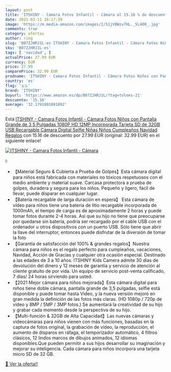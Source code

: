 ```yaml
---
layout: post
title: 'ITSHINY - Camara Fotos Infantil - Cámara al 15.16 % de descuento'
date: 2021-03-11 16:17:39
image: 'https://m.media-amazon.com/images/I/51jV8Wzv7HL._SL400_.jpg'
comments: true
category: ofertas
author: ring
slug: 'B07ZJHRJ1L-es ITSHINY - Camara Fotos Infantil - Cámara Fotos Niños con...'
sku: 'B07ZJHRJ1L-es'
tags: [ 'navidad', ]
actualPrice: 27.99 EUR
currency: EUR
price: 27.99
comparePrice: 32.99 EUR
prodname: 'ITSHINY - Camara Fotos Infantil - Cámara Fotos Niños con Pantalla Grande de 3 5 Pulgadas 1080P HD 12MP Incorporada Tarjeta SD de 32GB USB Recargable Cámara Digital Selfie Niñas Niños Cumpleaños Navidad Regalos'
country: 'es'
flag: '🇪🇸'
brand: 'ITSHINY'
buyurl: 'https://www.amazon.es/dp/B07ZJHRJ1L/?tag=tolees-21'
descuento: '15.16'
average: '32.1791891891892'
---
```


Está [ITSHINY - Camara Fotos Infantil - Cámara Fotos Niños con Pantalla Grande de 3 5 Pulgadas 1080P HD 12MP Incorporada Tarjeta SD de 32GB USB Recargable Cámara Digital Selfie Niñas Niños Cumpleaños Navidad Regalos](https://www.amazon.es/dp/B07ZJHRJ1L/?tag=tolees-21) con 15.16 de descuento por 27.99 EUR (original: 32.99 EUR) en el siguiente enlace!

[![ITSHINY - Camara Fotos Infantil - Cámara](https://m.media-amazon.com/images/I/51jV8Wzv7HL._SL400_.jpg)](https://www.amazon.es/dp/B07ZJHRJ1L/?tag=tolees-21)

ℹ️:

- 【Material Seguro & Cubierta a Prueba de Golpes】Esta cámara digital para niños está fabricada con materiales no tóxicos respetuosos con el medio ambiente y material suave. Carcasa protectora a prueba de golpes, duradera y segura para los niños. Pequeño y ligero, fácil de llevar, puede disparar en cualquier lugar.
- 【Batería recargable de larga duración en espera】 Esta cámara de vídeo para niños tiene una batería de litio recargable incorporada de 1000mAh, el tiempo de carga es de aproximadamente 2 horas y puede tomar fotos durante 2-4 horas. Así que su hijo no tiene que preocuparse por quedarse sin batería, podría ser recargado por el cable USB con el ordenador u otros dispositivos con un puerto USB. Sólo tiene que abrir la llave del interruptor, entonces puede disfrutar de la diversión de tomar la foto
- 【Garantía de satisfacción del 100% & grandes regalos】Nuestra cámara para niños es el regalo perfecto para cumpleaños, vacaciones, Navidad, Acción de Gracias y cualquier otra ocasión especial. Destinado a las edades de 3 a 10 años. ITSHINY Kids Camera admite 30 días de devolución del dinero y 12 meses de garantía y servicio de atención al cliente gratuito de por vida. Un equipo de servicio post-venta calificado, 7 días/ 24 horas sirviendo para usted.
- 【2021 Mejor cámara para niños mejorada】Esta cámara digital para niños tiene doble cámara, pantalla grande de 3,5 pulgadas, selfie está disponible y puede tomar hasta Video, y la nueva versión mejoró en gran medida la definición de las fotos más claras. (HD 1080p / 720p de vídeo y 8MP / 5MP / 3MP fotos.) Se aumentará la creatividad de su hijo y grabar cada momento desde la perspectiva de su hijo.
- 【Multi-función & 32GB de Alta Capacidad】Las nuevas cámaras y videocámaras para niños vienen con más funciones, basadas en la captura de fotos original, la grabación de vídeo, la reproducción, el aumento de disparos en ráfaga, el temporizador automático, 4 filtros clásicos, 12 lindos marcos de dibujos animados, 12 idiomas disponibles.Que pueden permitir a sus hijos desarrollar su imaginación y mejorar su inteligencia. Cada cámara para niños incorpora una tarjeta micro SD de 32 GB.

[🛒 Ver la oferta!!](https://www.amazon.es/dp/B07ZJHRJ1L/?tag=tolees-21)
